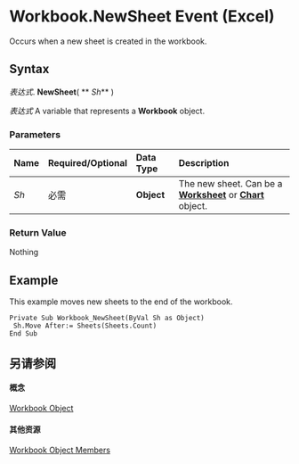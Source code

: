 
# Workbook.NewSheet Event (Excel)

Occurs when a new sheet is created in the workbook.


## Syntax

 _表达式_. **NewSheet**( ** _Sh_** )

 _表达式_ A variable that represents a **Workbook** object.


### Parameters



|**Name**|**Required/Optional**|**Data Type**|**Description**|
|:-----|:-----|:-----|:-----|
| _Sh_|必需|**Object**|The new sheet. Can be a  **[Worksheet](182b705e-854a-81cc-a4b0-59b942de55ae.md)** or **[Chart](179c32ce-49bd-6f36-ea12-89fb5443f3ea.md)** object.|

### Return Value

Nothing


## Example

This example moves new sheets to the end of the workbook.


```
Private Sub Workbook_NewSheet(ByVal Sh as Object) 
 Sh.Move After:= Sheets(Sheets.Count) 
End Sub
```


## 另请参阅


#### 概念


[Workbook Object](8c00aa60-c974-eed3-0812-3c9625eb0d4c.md)
#### 其他资源


[Workbook Object Members](http://msdn.microsoft.com/library/dce102a3-25de-3ff4-2ce5-bc56e08baca7%28Office.15%29.aspx)